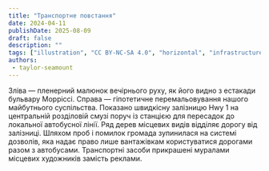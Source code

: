 ```yaml
---
title: "Транспортне повстання"
date: 2024-04-11
publishDate: 2025-08-09
draft: false
description: ""
tags: ["illustration", "CC BY-NC-SA 4.0", "horizontal", "infrastructure", "city", "transport", "train", "trees"]
authors:
 - taylor-seamount
---
```


Зліва — пленерний малюнок вечірнього руху, як його видно з естакади бульвару Морріссі. Справа — гіпотетичне перемальовування нашого майбутнього суспільства. Показано швидкісну залізницю Hwy 1 на центральній розділовій смузі поруч із станцією для пересадок до локальної автобусної лінії. Ряд дерев місцевих видів відділяє дорогу від залізниці. Шляхом проб і помилок громада зупинилася на системі дозволів, яка надає право лише вантажівкам користуватися дорогами разом з автобусами. Транспортні засоби прикрашені муралами місцевих художників замість реклами.